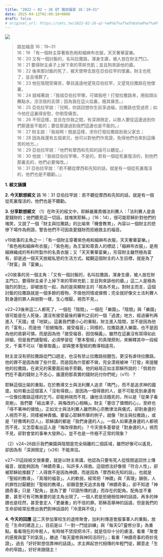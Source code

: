 ```yaml
---
title: "2022 – 02 – 26 QT 路加福音 16：19~31"
date: 2025-04-12T02:09:10+0800
draft: false
# original_url: https://cmtc.tw/2022-02-26-qt-%e8%b7%af%e5%8a%a0%e7%a6%8f%e9%9f%b3-16%ef%bc%9a1931
---
```


![](/images/qt.jpg)
> 路加福音 16：19\~31  
> 16：19 「有一個財主穿著紫色袍和細麻布衣服，天天奢華宴樂。  
> 16：20 又有一個討飯的，名叫拉撒路，渾身生瘡，被人放在財主門口，  
> 16：21 要得財主桌子上掉下來的零碎充飢；並且狗來舔他的瘡。  
> 16：22 後來那討飯的死了，被天使帶去放在亞伯拉罕的懷裏。財主也死了，並且埋葬了。  
> 16：23 他在陰間受痛苦，舉目遠遠地望見亞伯拉罕，又望見拉撒路在他懷裏，  
> 16：24 就喊著說：『我祖亞伯拉罕哪，可憐我吧！打發拉撒路來，用指頭尖蘸點水，涼涼我的舌頭；因為我在這火焰裏，極其痛苦。』  
> 16：25 亞伯拉罕說：『兒啊，你該回想你生前享過福，拉撒路也受過苦；如今他在這裏得安慰，你倒受痛苦。  
> 16：26 不但這樣，並且在你我之間，有深淵限定，以致人要從這邊過到你們那邊是不能的；要從那邊過到我們這邊也是不能的。』  
> 16：27 財主說：『我祖啊！既是這樣，求你打發拉撒路到我父家去；  
> 16：28 因為我還有五個弟兄，他可以對他們作見證，免得他們也來到這痛苦的地方。』  
> 16：29 亞伯拉罕說：『他們有摩西和先知的話可以聽從。』  
> 16：30 他說：『我祖亞伯拉罕哪，不是的，若有一個從死裏復活的，到他們那裏去的，他們必要悔改。』  
> 16：31 亞伯拉罕說：『若不聽從摩西和先知的話，就是有一個從死裏復活的，他們也是不聽勸。』」

**1. 經文誦讀**

**2.  今天默想經文**
路 16：31 亞伯拉罕說：若不聽從摩西和先知的話，就是有一個從死裏復活的，他們也是不聽勸。

**3. 分享默想經文**
（1）在昨天的經文中，耶穌嚴厲責備法利賽人：「法利賽人是貪愛錢財的；他們聽見這一切話，就嗤笑耶穌。」（16：14），很可能耶穌針對他們的嗤笑，又說了一個「財主與拉撒路」的比喻來「機會教育」，內容以一個財主的悲慘下場作為例證，警告他們不可因貪愛錢財而拒絕救主的福音。

v19故事的主角之一：「有一個財主穿著紫色袍和細麻布衣服，天天奢華宴樂。」「紫色袍和細麻布衣服」：「紫色袍」為王室和尊貴人的標誌；「細麻布衣服」，是用細麻織成的布料所製作的名貴衣服；又「天天奢華宴樂」，形容財主雖然極為富有，卻是過一個天天放縱私慾的生活方式。縱觀這個財主的人生目標，就是為了「財富」與「宴樂」。

v20故事的另一個主角：「又有一個討飯的，名叫拉撒路，渾身生瘡，被人放在財主門口，要得財主桌子上掉下來的零碎充飢；並且狗來舔他的瘡。」這二人是極為強烈的對比，卻被放在一起，為的是突顯財主的「視為不見」。對財主而言，這個討飯的拉撒路就是一個多餘的廢物，不值他同情或憐憫；完全就好像文士法利賽人對身邊的罪人與弱勢一樣，生心憎厭，視而不見，。

v22\~23後來這二人都死了，一個在「陰間」，一個在「樂園」。「陰間」與「樂園」很可能是在人死後，還沒有接受最後的審判之前的一個「過渡」地方，經過審判再進入「天國」或「地獄」。這裏我們要小心的重點，財主進入陰間，並不是因為他的「富有」，而是他「拒絕悔改、接受福音」；同樣的，拉撒路進入樂園，也不是因為他的貧窮可憐，而是因為他「接受福音、因信稱義」，雖然在這裏沒有寫得如此詳細，但是我們讀聖經，必須學習從「整本聖經」的真理原則，來解釋其中一段經文，千萬不可以「斷章取義」，卻與整本聖經的教導相違背。

財主並沒有把拉撒路從門口趕走，也沒有禁止拉撒路撿麵包，更沒有虐待拉撒路。他的罪不是因為做了些什麼，而是因為什麼都不做，完全漠視被神「打發」來提醒他的拉撒路，在弟兄的需要面前袖手旁觀。他的結局正如主耶穌所說的：「倘若你們在不義的錢財上不忠心，誰還把那真實的錢財託付你們呢」（v11）？

耶穌這個比喻的重點，在於教導文士與法利賽人追求「瑪門」，而不是追求神的國度。如何看出這個富人「沒有得救」，是因為一個得救的人，是不可能見到身邊有一位像拉撒路這樣的乞丐，卻能夠視而不見，讓他活活餓死的，所以是「從果子看見樹」、我們要「結出果子，與悔改的心相稱」。財主「塞住了憐憫的心」，至終也「得不著神的憐恤」，正如文士與法利賽人雖然熱心宗教律法與儀式，卻對身邊的人視而不見，同樣被神責備。要留心耶穌所舉的例子，就像「財主與拉撒路」，或是「好撒瑪利亞人」，耶穌講的都是「我們身邊的人」。一個人如果連身邊的人都視而不見，又怎麼看出這人是「悔改得救的」？今天很多基督徒「對身邊的人」視而不見，卻對會堂的事奉大發熱心，豈不也是一件極不正常的現象？

（2）v24\~26啟示我們樂園與陰間是完全隔離的二個區域，雖然好像可以遙見，卻因為有「深淵限定」（v26）不能來往。

v27\~31這段經文很重要，就是以財主來講，他認為只要有死人從陰間返回世上傳福音，就能夠因為「神蹟奇事」，叫許多人得救。這個想法好像很「符合人性」，卻被耶穌給推翻了：人得救不是因為神蹟，而是因為「摩西和先知的話」，也就是「聖經的教導」、「真理的福音」。人的軟弱，經常把「神蹟」與「真理」顛倒，人的罪性討厭聽到「聖經的教導」，卻願意整天追求各種「神蹟奇事」，卻不知道「神蹟奇事」只是「配角」，是為了要「印證所傳的道」而存在的配角。配角並不重要，甚至可有可無重要的是主角出現了。一個人若是拒絕相信神的話語，再多的神蹟也是枉然，甚至會定人「更嚴重」的不信的罪。耶穌高舉神的話語，但是我們的生命卻經常反應出我們對神話語的「冷漠與不信」！

**4. 今天的回應**
這二天參加軍校生的退修聚會，加利利傳道會服事軍人的重點，放在「生命的建造上」，目前是以「一對一門徒訓練」與「每天QT靈修分享」為重點。看看現在的年輕人，有時候不禁捏把冷汗，就是信仰十分的膚淺，看重「聚會的感覺與當下的氣氛」，勝過「每天靈修與神同活同行」；看重「神蹟奇事的奇妙見證」，過去「好好默想信靠神的話語」。求主興起世代相傳的年輕門徒，願意走「生命的窄路」，好好來跟隨主！
